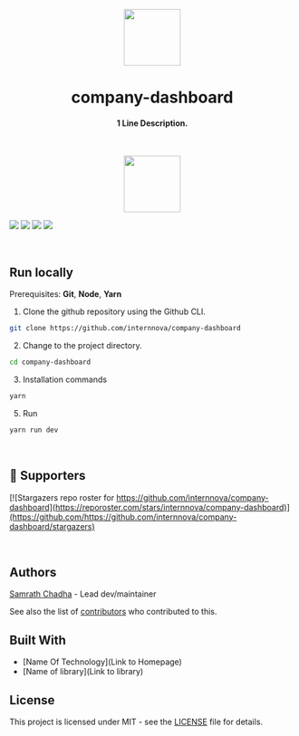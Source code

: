 
<p align="center">
  <img src="https://www.internnova.co/logo/Logo.png" width="100"/>
</p>
<h1 align="center">company-dashboard</h1>
<h4 align="center">
1 Line Description.</h1>
<br>
<p align="center">
  <img src="https://www.internnova.co/logo/Logo.png" width="100"/>

<img src="https://img.shields.io/github/license/internnova/company-dashboard"> <img src="https://img.shields.io/tokei/lines/github/internnova/company-dashboard?label=lines%20of%20code"> <img src="https://img.shields.io/github/languages/top/internnova/company-dashboard">
  <img src="https://img.shields.io/github/repo-size/internnova/company-dashboard">
</p>
<br>

## Run locally
Prerequisites: **Git**, **Node**, **Yarn**

1. Clone the github repository using the Github CLI.
```sh
git clone https://github.com/internnova/company-dashboard
```

2. Change to the project directory.
```sh
cd company-dashboard
```

3. Installation commands
```sh
yarn
```

5. Run
```sh
yarn run dev
```
<br>

## :clap: Supporters
[![Stargazers repo roster for https://github.com/internnova/company-dashboard](https://reporoster.com/stars/internnova/company-dashboard)](https://github.com/https://github.com/internnova/company-dashboard/stargazers)


<br>

## Authors
[Samrath Chadha](https://github.com/0xsamrath) - Lead dev/maintainer

See also the list of [contributors](https://github.com/company-dashboard/contributors) who contributed to this.

## Built With
* [Name Of Technology](Link to Homepage)
* [Name of library](Link to library)

## License

This project is licensed under MIT - see the [LICENSE](LICENSE) file for details.
